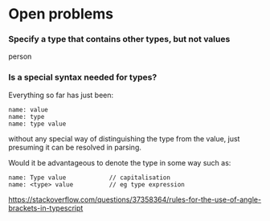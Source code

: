 Open problems
=============


### Specify a type that contains other types, but not values


person



### Is a special syntax needed for types?

Everything so far has just been:

	name: value
	name: type
	name: type value

without any special way of distinguishing the type from the value, just presuming it can be resolved in parsing.

Would it be advantageous to denote the type in some way such as:

	name: Type value			// capitalisation
	name: <type> value			// eg type expression

https://stackoverflow.com/questions/37358364/rules-for-the-use-of-angle-brackets-in-typescript
